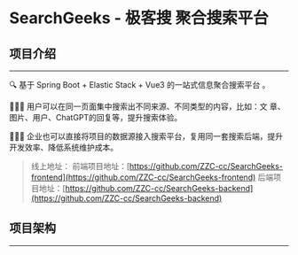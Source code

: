 # SearchGeeks - 极客搜 聚合搜索平台

## 项目介绍

---

🔍 基于 Spring Boot + Elastic Stack + Vue3 的一站式信息聚合搜索平台 。

👨🏻‍🚀 用户可以在同一页面集中搜索出不同来源、不同类型的内容，比如：文 章、图片、用户、ChatGPT的回复等，提升搜索体验。

👨🏻‍💻 企业也可以直接将项目的数据源接入搜索平台，复用同一套搜索后端，提升开发效率、降低系统维护成本。

> 线上地址： 前端项目地址：[https://github.com/ZZC-cc/SearchGeeks-frontend](https://github.com/ZZC-cc/SearchGeeks-frontend)
后端项目地址：[https://github.com/ZZC-cc/SearchGeeks-backend](https://github.com/ZZC-cc/SearchGeeks-backend)
>

## 项目架构

---